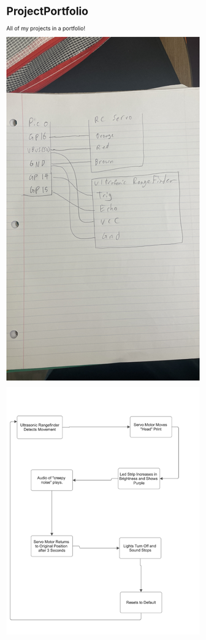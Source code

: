 # ProjectPortfolio
All of my projects in a portfolio!


![Diagram Test](/CircuitDiagram.jpg)

![BlockDiagram](/BlockDiagram.png)

